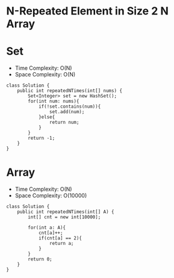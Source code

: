 # N-Repeated Element in Size 2 N Array

# Set

- Time Complexity: O(N)
- Space Complexity: O(N)

```
class Solution {
    public int repeatedNTimes(int[] nums) {
        Set<Integer> set = new HashSet();
        for(int num: nums){
            if(!set.contains(num)){
                set.add(num);
            }else{
                return num;
            }
        }
        return -1;
    }
}
```

# Array

- Time Complexity: O(N)
- Space Complexity: O(10000)

```
class Solution {
    public int repeatedNTimes(int[] A) {
        int[] cnt = new int[10000];

        for(int a: A){
            cnt[a]++;
            if(cnt[a] == 2){
                return a;
            }
        }
        return 0;
    }
}
```
